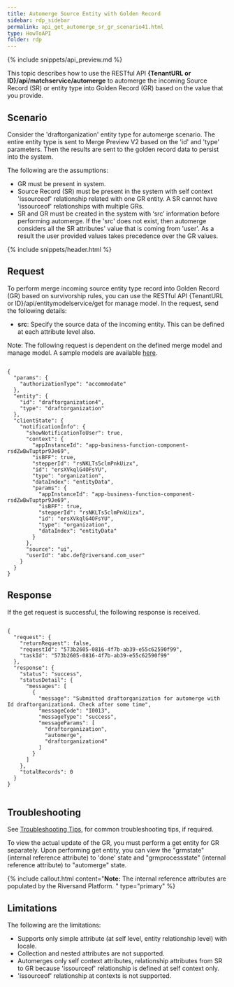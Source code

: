 ```yaml
---
title: Automerge Source Entity with Golden Record
sidebar: rdp_sidebar
permalink: api_get_automerge_sr_gr_scenario41.html
type: HowToAPI
folder: rdp
---
```


{% include snippets/api_preview.md %}

This topic describes how to use the RESTful API **{TenantURL or ID}/api/matchservice/automerge** to automerge the incoming Source Record (SR) or entity type into Golden Record (GR) based on the value that you provide. 

## Scenario

Consider the 'draftorganization' entity type for automerge scenario. The entire entity type is sent to Merge Preview V2 based on the 'id' and 'type' parameters. Then the results are sent to the golden record data to persist into the system. 

The following are the assumptions:
* GR must be present in system.
* Source Record (SR) must be present in the system with self context 'issourceof' relationship related with one GR entity. A SR cannot have 'issourceof' relationships with multiple GRs.
* SR and GR must be created in the system with ‘src’ information before performing automerge. If the 'src' does not exist, then automerge considers all the SR attributes' value that is coming from 'user'. As a result the user provided values takes precedence over the GR values.

{% include snippets/header.html %}

## Request

To perform merge incoming source entity type record into Golden Record (GR) based on survivorship rules, you can use the RESTful API {TenantURL or ID}/api/entitymodelservice/get for manage model. In the request, send the following details:
* **src**: Specify the source data of the incoming entity. This can be defined at each attribute level also.

Note: The following request is dependent on the defined merge model and manage model. A sample models are available [here](api_merge_preview_v2.html).

<pre>
<code>
{
  "params": {
    "authorizationType": "accommodate"
  },
  "entity": {
    "id": "draftorganization4",
    "type": "draftorganization"
  },
  "clientState": {
    "notificationInfo": {
      "showNotificationToUser": true,
      "context": {
        "appInstanceId": "app-business-function-component-rsdZwBwTuptpr9Je69",
        "isBFF": true,
        "stepperId": "rsNKLTs5clmPnkUizx",
        "id": "ersXVkqlG4OFsYU",
        "type": "organization",
        "dataIndex": "entityData",
        "params": {
          "appInstanceId": "app-business-function-component-rsdZwBwTuptpr9Je69",
          "isBFF": true,
          "stepperId": "rsNKLTs5clmPnkUizx",
          "id": "ersXVkqlG4OFsYU",
          "type": "organization",
          "dataIndex": "entityData"
        }
      },
      "source": "ui",
      "userId": "abc.def@riversand.com_user"
    }
  }
}
</code></pre>

## Response

If the get request is successful, the following response is received.

<pre>
<code>
{
  "request": {
    "returnRequest": false,
    "requestId": "573b2605-0816-4f7b-ab39-e55c62590f99",
    "taskId": "573b2605-0816-4f7b-ab39-e55c62590f99"
  },
  "response": {
    "status": "success",
    "statusDetail": {
      "messages": [
        {
          "message": "Submitted draftorganization for automerge with Id draftorganization4. Check after some time",
          "messageCode": "I0013",
          "messageType": "success",
          "messageParams": [
            "draftorganization",
            "automerge",
            "draftorganization4"
          ]
        }
      ]
    },
    "totalRecords": 0
  }
}
</code>
</pre>

## Troubleshooting

See [Troubleshooting Tips](api_troubleshooting_tips.html), for common troubleshooting tips, if required.

To view the actual update of the GR, you must perform a get entity for GR separately. Upon performing get entity, you can view the "grmstate" (internal reference attribute) to 'done' state and "grmprocessstate" (internal reference attribute) to "automerge" state. 

{% include callout.html content="**Note:** The internal reference attributes are populated by the Riversand Platform.
" type="primary" %}

## Limitations

The following are the limitations:
* Supports only simple attribute (at self level, entity relationship level) with locale. 
* Collection and nested attributes are not supported. 
* Automerges only self context attributes, relationship attributes from SR to GR because 'issourceof' relationship is defined at self context only.
* 'issourceof' relationship at contexts is not supported. 